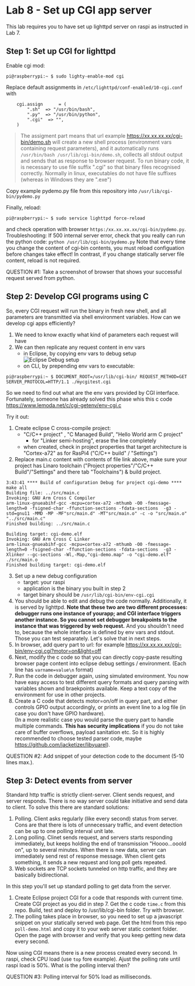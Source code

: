 # Lab 8 - Set up CGI app server

This lab requires you to have set up lighttpd server on raspi as instructed in Lab 7.

## Step 1: Set up CGI for lighttpd

Enable cgi mod:
```
pi@raspberrypi:~ $ sudo lighty-enable-mod cgi
```

Replace default assignments in `/etc/lighttpd/conf-enabled/10-cgi.conf` with 
```
    cgi.assign      = (
        ".sh"  => "/usr/bin/bash",
        ".py"  => "/usr/bin/python",
        ".cgi"  => "",
    )
```
> The assigment part means that url example https://xx.xx.xx.xx/cgi-bin/demo.sh will create a new shell process (environment vars containing request parameters), and it automatically runs `/usr/bin/bash /usr/lib/cgi-bin/demo.sh`, collects all stdout output and sends that as response to browser request.
> To run binary code, it is necessary to use file suffix ".cgi" so that binary files recognised correctly. Normally in linux, executables do not have file suffixes (whereas in Windows they are ".exe")

Copy example pydemo.py file from this repository into `/usr/lib/cgi-bin/pydemo.py` 

Finally, reload:
```
pi@raspberrypi:~ $ sudo service lighttpd force-reload
```
and check operation with browser `https:/xx.xx.xx.xx/cgi-bin/pydemo.py`.  
Troubleshooting: If 500 internal server error, check that you really can run the python code: `python /usr/lib/cgi-bin/pydemo.py` 
Note that every time you change the content of cgi-bin contents, you must reload configuation before changes take effect! In contrast, if you change statically server file content, reload is not required.

QUESTION #1: Take a screenshot of browser that shows your successful request served from python.

## Step 2: Develop CGI programs using C

So, every CGI request will run the binary in fresh new shell, and all parameters are transmitted via shell environment variables. How can we develop cgi apps efficiently?
1. We need to know exactly what kind of parameters each request will have
2. We can then replicate any request content in env vars 
    - in Eclipse, by copying env vars to debug setup  ![Eclipse Debug setup](/images/Eclipse-debug-envvars.png "Eclipse Debug setup")
    - on CLI, by prepending env vars to executable:
```
pi@raspberrypi:~ $ DOCUMENT_ROOT=/usr/lib/cgi-bin/ REQUEST_METHOD=GET SERVER_PROTOCOL=HTTP/1.1 ./mycgitest.cgi
```

So we need to find out what are the env vars provided by CGI interface. Fortunately, someone has already solved this phase whis this c code 
https://www.lemoda.net/c/cgi-getenv/env-cgi.c

Try it out:
1. Create eclipse C cross-compile project:
    - "C/C++ project" , "C Managed Build", "Hello World arm C project"
         - for "Linker semi-hosting", erase the line completely
    - when created, check in project properties that target architecture is "Cortex-a72" as for RasPi4 ("C/C++ build" / "Settings")
2. Replace main.c content with contents of file link above, make sure your project has Linaro toolchain ("Project properties"/"C/C++ Build"/"Settings" and there tab "Toolchains") & build project. 
```
3:43:41 **** Build of configuration Debug for project cgi-demo ****
make all 
Building file: ../src/main.c
Invoking: GNU Arm Cross C Compiler
arm-linux-gnueabihf-gcc -mcpu=cortex-a72 -mthumb -O0 -fmessage-length=0 -fsigned-char -ffunction-sections -fdata-sections  -g3 -std=gnu11 -MMD -MP -MF"src/main.d" -MT"src/main.o" -c -o "src/main.o" "../src/main.c"
Finished building: ../src/main.c
 
Building target: cgi-demo.elf
Invoking: GNU Arm Cross C Linker
arm-linux-gnueabihf-gcc -mcpu=cortex-a72 -mthumb -O0 -fmessage-length=0 -fsigned-char -ffunction-sections -fdata-sections  -g3 -Xlinker --gc-sections -Wl,-Map,"cgi-demo.map" -o "cgi-demo.elf"  ./src/main.o   
Finished building target: cgi-demo.elf
```

3. Set up a new debug configuration
    - target: your raspi
    - application is the binary you built in step 2
    - target binary should be `/usr/lib/cgi-bin/env-cgi.cgi`
4. You should be able to edit and debug the code normally. Additionally, it is served by lighttpd. **Note that these two are two different processes: debugger runs one instance of yourapp; and CGI interface triggers another instance. So you cannot set debugger breakpoints to the instance that was triggered by web request.**  And you shouldn't need to, because the whole interface is defined by env vars and stdout. Those you can test separately. Let's solve that in next steps.
5. In browser, add query part to url: for example https://xx.xx.xx.xx/cgi-bin/env-cgi.cgi?motor=on&light=off 
6. Next, modify the c code so that you can directly copy-paste resulting browser page content into eclipse debug settings / environment. (Each line has `varname=value\n` format)
7. Run the code in debugger again, using simulated environment. You now have easy access to test different query formats and query parsing with variables shown and braekpoints available. Keep a text copy of the environment for use in other projects.
8. Create a C code that detects motor=on/off in query part, and either controls GPIO output accordingly, or prints an event line to a log file (in case you don't have GPIO hardware).   
(In a more realistic case you would parse the query part to handle multiple commands. **This has security implications** if you do not take care of buffer overflows, payload sanitation etc. So it is highly recommended to choose tested parser code, maybe https://github.com/jacketizer/libyuarel).   

QUESTION #2: Add snippet of your detection code to the document (5-10 lines max.). 

## Step 3: Detect events from server

Standard http traffic is strictly client-server. Client sends request, and server responds. There is no way server could take initiative and send data to client. To solve this there are standard solutions:
1. Polling. Client asks regularly (like every second) status from server. Cons are that there is lots of unnecessary traffic, and event detection can be up to one polling interval unit late.
2. Long polling. Clinet sends request, and servers starts responding immediately, but keeps holding the end of transmission "Hoooo...ooold on", up to several minutes. When there is new data, server can immediately send rest of response message. When client gets something, it sends a new request and long poll gets repeated.
3. Web sockets are TCP sockets tunneled on http traffic, and they are basically bidirectional.

In this step you'll set up standard polling to get data from the server.
1. Create Eclipse project CGI for a code that responds with current time. Create CGI project as you did in step 7.  Get the c code `time.c` from this repo. Build, test and deploy to /usr/lib/cgi-bin folder. Try with browser.
2. The polling takes place in browser, so you need to set up a javascript snippet on your statically served web page. Get the html from this repo `poll-demo.html` and copy it to your web server static content folder. Open the page with browser and verify that you keep getting new data every second.  

Now using CGI means there is a new process created every second. In raspi, check CPU load (use `top` fore example). Ajust the polling rate until raspi load is 50%. What is the polling interval then?  

QUESTION #3: Polling interval for 50% load as milliseconds.

